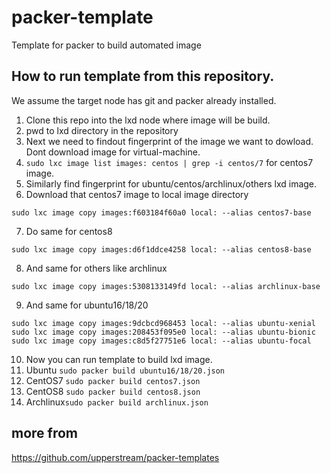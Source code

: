 # packer-template
Template for packer to build automated image

## How to run template from this repository.
We assume the target node has git and packer already installed.
1. Clone this repo into the lxd node where image will be build.
2. pwd to lxd directory in the repository
3. Next we need to findout fingerprint of the image we want to dowload. Dont download image for virtual-machine.
4. `sudo lxc image list images: centos | grep -i centos/7` for centos7 image.
5. Similarly find fingerprint for ubuntu/centos/archlinux/others lxd image.
6. Download that centos7 image to local image directory
```
sudo lxc image copy images:f603184f60a0 local: --alias centos7-base
```
7. Do same for centos8 
```
sudo lxc image copy images:d6f1ddce4258 local: --alias centos8-base
```
8. And same for others like archlinux
```
sudo lxc image copy images:5308133149fd local: --alias archlinux-base
```
9. And same for ubuntu16/18/20 
```
sudo lxc image copy images:9dcbcd968453 local: --alias ubuntu-xenial
sudo lxc image copy images:208453f095e0 local: --alias ubuntu-bionic
sudo lxc image copy images:c8d5f27751e6 local: --alias ubuntu-focal
```
10. Now you can run template to build lxd image.
11. Ubuntu `sudo packer build ubuntu16/18/20.json`
12. CentOS7 `sudo packer build centos7.json`
13. CentOS8 `sudo packer build centos8.json`
14. Archlinux`sudo packer build archlinux.json`

## more from
https://github.com/upperstream/packer-templates
